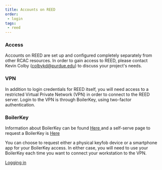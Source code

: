 ```yaml
---
title: Accounts on REED
order:
 - login
tags:
 - reed
---
```


### Access
Accounts on REED are set up and configured completely separately from other RCAC resources. In order to gain access to REED, please contact Kevin Colby (colbykd@purdue.edu) to discuss your project's needs.

### VPN
In addition to login credentials for REED itself, you will need access to a restricted Virtual Private Network (VPN) in order to connect to the REED server. Login to the VPN is through BoilerKey, using two-factor authentication.

### BoilerKey
Information about BoilerKey can be found  <a href="https://www.purdue.edu/apps/account/IAMO/BoilerKeyNew/Purdue_CareerAccount_BoilerKey_FAQ.jsp"> Here </a>  and a self-serve page to request a BoilerKey is <a href="https://www.purdue.edu/apps/account/BoilerKeySelfServe"> Here </a>

You can choose to request either a physical keyfob device or a smartphone app for your BoilerKey access. In either case, you will need to use your BoilerKey each time you want to connect your workstation to the VPN.

[Logging in](reed-login/)
